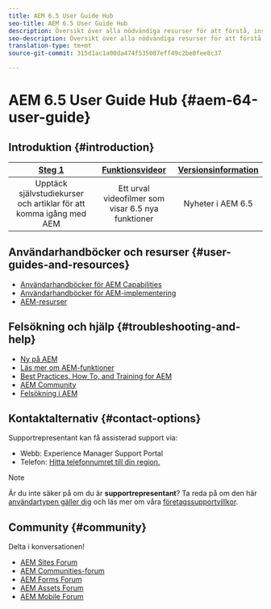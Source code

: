 ```yaml
---
title: AEM 6.5 User Guide Hub
seo-title: AEM 6.5 User Guide Hub
description: Översikt över alla nödvändiga resurser för att förstå, installera, hantera och använda AEM 6.5
seo-description: Översikt över alla nödvändiga resurser för att förstå, installera, hantera och använda AEM 6.5
translation-type: tm+mt
source-git-commit: 315d1ac1a00da474f535087eff49c2be8fee8c37

---
```



# AEM 6.5 User Guide Hub {#aem-64-user-guide}

## Introduktion {#introduction}

| [Steg 1](https://helpx.adobe.com/experience-manager/get-started.html) | [Funktionsvideor](https://helpx.adobe.com/experience-manager/kt/index/aem-6-5-videos.html) | [Versionsinformation](https://helpx.adobe.com/experience-manager/6-5/release-notes.html) |
|:-:|:-:|:-:|
| Upptäck självstudiekurser och artiklar för att komma igång med AEM | Ett urval videofilmer som visar 6.5 nya funktioner | Nyheter i AEM 6.5 |

## Användarhandböcker och resurser {#user-guides-and-resources}

* [Användarhandböcker för AEM Capabilities](capabilities.md)
* [Användarhandböcker för AEM-implementering](implementation.md)
* [AEM-resurser](resources.md)

## Felsökning och hjälp {#troubleshooting-and-help}

* [Ny på AEM](new.md)
* [Läs mer om AEM-funktioner](learn.md)
* [Best Practices, How To, and Training for AEM](best-practice.md)
* [AEM Community](community.md)
* [Felsökning i AEM](troubleshooting.md)

## Kontaktalternativ {#contact-options}

Supportrepresentant kan få assisterad support via:

* Webb: Experience Manager Support Portal
* Telefon: [Hitta telefonnumret till din region.](https://helpx.adobe.com/contact/dma-external/DMACustomeCareRegionalPhoneNumbers.html)

>[!NOTE]
>
>Är du inte säker på om du är **supportrepresentant**? Ta reda på om den här [användartypen gäller dig](https://helpx.adobe.com/experience-cloud/supported-users.html) och läs mer om våra [företagssupportvillkor](https://helpx.adobe.com/support/programs/enterprise-support-terms.html).

## Community {#community}

Delta i konversationen!

* [AEM Sites Forum](http://help-forums.adobe.com/content/adobeforums/en/experience-manager-forum/adobe-experience-manager.html)
* [AEM Communities-forum](http://help-forums.adobe.com/content/adobeforums/en/experience-manager-forum/aem-communities.html)
* [AEM Forms Forum](http://help-forums.adobe.com/content/adobeforums/en/experience-manager-forum/aem-forms.html)
* [AEM Assets Forum](http://help-forums.adobe.com/content/adobeforums/en/experience-manager-forum/aem-assets.html)
* [AEM Mobile Forum](http://forums.adobe.com/community/experiencemanagermobile)

